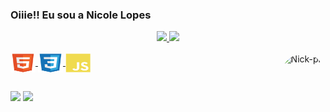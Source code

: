 ### Oiiie!! Eu sou a Nicole Lopes

<div align="center">
    <a href="https://github.com/nicolelopes25">
        <img height="180em" src="https://github-readme-stats.vercel.app/api?username=nicolelopes25&show_icons=true&theme=dracula&include_all_commits=true&count_private=true"/>
        <img height="180em" src="https://github-readme-stats.vercel.app/api/top-langs/?username=nicolelopes25&layout=compact&langs_count=7&theme=dracula"/>
</div>
<div style="display: inline_block"><br>
    <img align="center" alt="Nick-HTML" height="30" width="40" src="https://raw.githubusercontent.com/devicons/devicon/master/icons/html5/html5-original.svg">
    <img align="center" alt="Nick-CSS" height="30" width="40" src="https://raw.githubusercontent.com/devicons/devicon/master/icons/css3/css3-original.svg">
    <img align="center" alt="Nick-Js" height="30" width="40" src="https://raw.githubusercontent.com/devicons/devicon/master/icons/javascript/javascript-plain.svg">
    <img align="right" alt="Nick-pic" height="150" style="border-radius:50px;" src="https://user-images.githubusercontent.com/96148819/150657694-f16a1925-4723-455e-8e92-1cb7830be741.gif">
</div>
  
  ##
 
<div> 
    <a href = "mailto:nicole.cls25@gmail.com"><img src="https://img.shields.io/badge/-Gmail-%23333?style=for-the-badge&logo=gmail&logoColor=white" target="_blank"></a>
    <a href="https://www.linkedin.com/in/nicole-lopes-7943a4229" target="_blank"><img src="https://img.shields.io/badge/-LinkedIn-%230077B5?style=for-the-badge&logo=linkedin&logoColor=white" target="_blank"></a> 
  
  </div>
  
